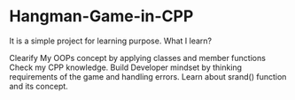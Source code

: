 # Hangman-Game-in-CPP

It is a simple project for learning purpose. What I learn?

Clearify My OOPs concept by applying classes and member functions
Check my CPP knowledge.
Build Developer mindset by thinking requirements of the game and handling errors.
Learn about srand() function and its concept.
